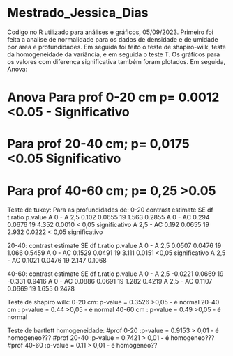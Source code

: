 # Mestrado_Jessica_Dias
Codigo no R utilizado para análises e gráficos, 05/09/2023.
Primeiro foi feita a analise de normalidade para os dados de densidade e de umidade por area e profundidades. Em seguida foi feito o teste de shapiro-wilk, teste da homogeneidade da variância, e em seguida o teste T. Os gráficos para os valores com diferença significativa também foram plotados.
Em seguida, Anova:
# Anova Para prof 0-20 cm   p= 0.0012 <0.05 - Significativo
# Para prof 20-40 cm; p= 0,0175 <0.05 Significativo
# Para prof 40-60 cm; p= 0,25 >0.05
Teste de tukey:
Para as profundidades de:
0-20 contrast    estimate     SE df t.ratio p.value
 A 0 - A 2,5    0.102 0.0655 19   1.563  0.2855 
 A 0 - AC       0.294 0.0676 19   4.352  0.0010 < 0,05 significativo
 A 2,5 - AC     0.192 0.0655 19   2.932  0.0222 < 0,05 significativo
 
 20-40:  contrast    estimate     SE df t.ratio p.value
 A 0 - A 2,5   0.0507 0.0476 19   1.066  0.5459
 A 0 - AC      0.1529 0.0491 19   3.111  0.0151 <0,05 significativo
 A 2,5 - AC    0.1021 0.0476 19   2.147  0.1068 
 
 40-60: contrast    estimate     SE df t.ratio p.value
 A 0 - A 2,5  -0.0221 0.0669 19  -0.331  0.9416
 A 0 - AC      0.0886 0.0691 19   1.282  0.4219
 A 2,5 - AC    0.1107 0.0669 19   1.655  0.2478

 Teste de shapiro wilk:
0-20 cm: p-value = 0.3526 >0,05 - é normal
20-40 cm : p-value = 0.44 >0,05 - é normal
40-60 cm : p-value = 0.49 >0,05 - é normal

Teste de bartlett homogeneidade:
#prof 0-20 :p-value = 0.9153 > 0,01 - é homogeneo???
#prof 20-40 :p-value = 0.7421 > 0,01 - é homogeneo???
#prof 40-60 :p-value = 0.11 > 0,01 - é homogeneo??
